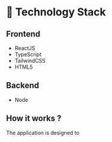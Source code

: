 # 🚀 Technology Stack
## Frontend 
* ReactJS
* TypeScript
* TailwindCSS
* HTML5
## Backend
* Node 


## How it works ?

The application is designed to
